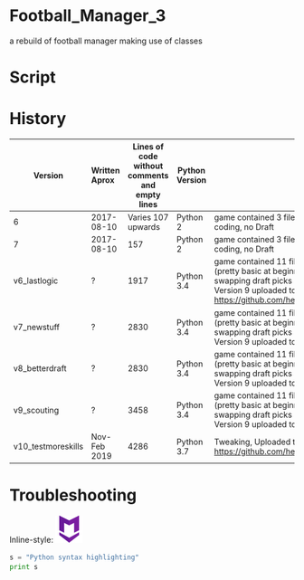 # Football_Manager_3
a rebuild of football manager making use of classes

# Script
# History

| Version       | Written Aprox           | Lines of code without comments and empty lines  | Python Version | Features | 
| ------------- |:------------------------|-------------------------------------------------|----------------|-------|
| 6             | 2017-08-10              | Varies 107 upwards                              |  Python 2      | game contained 3 files, one season, very basic coding, no Draft      | 
| 7             | 2017-08-10              | 157                                             |  Python 2      |game contained 3 files, one season, very basic coding, no Draft      |
| v6_lastlogic  | ?                       | 1917                                            | Python 3.4     |game contained 11 files at max , draft included (pretty basic at beginning by v9 much slicker, swapping draft picks etc) ,multi season, training  , Version 9 uploaded to git hib https://github.com/herepete/Football_manager_draft      | 
| v7_newstuff	  | ?                       | 2830                                            | Python 3.4     |game contained 11 files at max , draft included (pretty basic at beginning by v9 much slicker, swapping draft picks etc) ,multi season, training  , Version 9 uploaded to git hib       | 
| v8_betterdraft| ?                       | 2830                                            | Python 3.4     |game contained 11 files at max , draft included (pretty basic at beginning by v9 much slicker, swapping draft picks etc) ,multi season, training  , Version 9 uploaded to git hib       | 
| v9_scouting	  | ?                       | 3458                                            | Python 3.4     |game contained 11 files at max , draft included (pretty basic at beginning by v9 much slicker, swapping draft picks etc) ,multi season, training  , Version 9 uploaded to git hib       | 
| v10_testmoreskills	  | Nov-Feb 2019    | 4286                                            | Python 3.7     |Tweaking, Uploaded to  https://github.com/herepete/football_manager_2       |

# Troubleshooting


Inline-style: 
![alt text](https://github.com/adam-p/markdown-here/raw/master/src/common/images/icon48.png "Logo Title Text 1")


```python
s = "Python syntax highlighting"
print s
```

